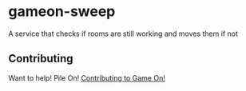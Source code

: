# gameon-sweep
A service that checks if rooms are still working and moves them if not

## Contributing

Want to help! Pile On! 
[Contributing to Game On!](https://github.com/gameontext/gameon/blob/master/CONTRIBUTING.md)
